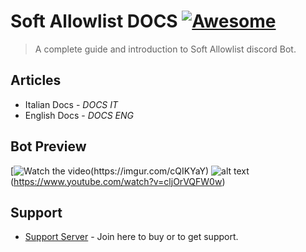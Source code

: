 

# Soft Allowlist DOCS [![Awesome](https://camo.githubusercontent.com/3d9beaf849d692cea2ba130f1dbd4a637b4de36eae39da8a484163649b3c0ec5/687474703a2f2f696e63682d63692e6f72672f6769746875622f6477796c2f686170692d617574682d6a7774322e7376673f6272616e63683d6d6173746572)](https://discord.gg/VSD7M5t)
> A complete guide and introduction to Soft Allowlist discord Bot.


## Articles

- Italian Docs - *DOCS IT*
- English Docs - *DOCS ENG*

## Bot Preview
[![Watch the video(https://imgur.com/cQIKYaY)](https://www.youtube.com/watch?v=cljOrVQFW0w)
![alt text](https://imgur.com/cQIKYaY)(https://www.youtube.com/watch?v=cljOrVQFW0w)

## Support

- [Support Server](https://discord.gg/VSD7M5t) - Join here to buy or to get support.


